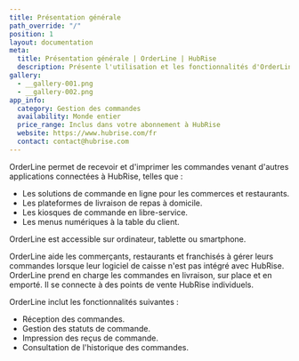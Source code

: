 ```yaml
---
title: Présentation générale
path_override: "/"
position: 1
layout: documentation
meta:
  title: Présentation générale | OrderLine | HubRise
  description: Présente l'utilisation et les fonctionnalités d'OrderLine permettant de gérer les boutiques physiques ou en ligne.
gallery:
  - __gallery-001.png
  - __gallery-002.png
app_info:
  category: Gestion des commandes
  availability: Monde entier
  price_range: Inclus dans votre abonnement à HubRise
  website: https://www.hubrise.com/fr
  contact: contact@hubrise.com
---
```


OrderLine permet de recevoir et d'imprimer les commandes venant d'autres applications connectées à HubRise, telles que :

- Les solutions de commande en ligne pour les commerces et restaurants.
- Les plateformes de livraison de repas à domicile.
- Les kiosques de commande en libre-service.
- Les menus numériques à la table du client.

OrderLine est accessible sur ordinateur, tablette ou smartphone.

OrderLine aide les commerçants, restaurants et franchisés à gérer leurs commandes lorsque leur logiciel de caisse n'est pas intégré avec HubRise. OrderLine prend en charge les commandes en livraison, sur place et en emporté. Il se connecte à des points de vente HubRise individuels.

OrderLine inclut les fonctionnalités suivantes :

- Réception des commandes.
- Gestion des statuts de commande.
- Impression des reçus de commande.
- Consultation de l'historique des commandes.

